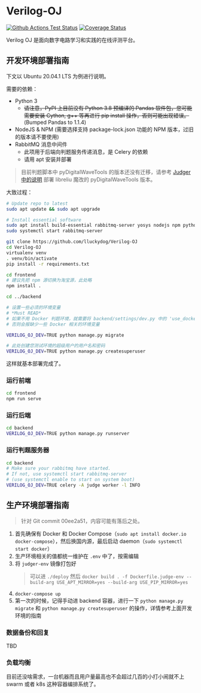 # Verilog-OJ

[![Github Actions Test Status](https://github.com/lluckydog/Verilog-OJ/workflows/Test/badge.svg)](https://github.com/lluckydog/Verilog-OJ/actions)
[![Coverage Status](https://coveralls.io/repos/github/lluckydog/Verilog-OJ/badge.svg?branch=master)](https://coveralls.io/github/lluckydog/Verilog-OJ?branch=master)

Verilog OJ 是面向数字电路学习和实践的在线评测平台。

## 开发环境部署指南

下文以 Ubuntu 20.04.1 LTS 为例进行说明。

需要的依赖：
- Python 3
  - ~~请注意，PyPI 上目前没有 Python 3.8 预编译的 Pandas 软件包，您可能需要安装 Cython, g++ 等再进行 pip install 操作，否则可能出现错误。~~ (Bumped Pandas to 1.1.4)
- NodeJS & NPM (需要选择支持 package-lock.json 功能的 NPM 版本，过旧的版本请不要使用)
- RabbitMQ 消息中间件
  - 此项用于后端向判题服务传递消息，是 Celery 的依赖
  - 请用 apt 安装并部署

> 目前判题脚本中 pyDigitalWaveTools 的版本还没有迁移，请参考 [Judger 中的说明](judger/test/README.md) 部署 libreliu 魔改的 pyDigitalWaveTools 版本。

大致过程：
```bash
# Update repo to latest
sudo apt update && sudo apt upgrade

# Install essential software
sudo apt install build-essential rabbitmq-server yosys nodejs npm python3-virtualenv 
sudo systemctl start rabbitmq-server

git clone https://github.com/lluckydog/Verilog-OJ
cd Verilog-OJ
virtualenv venv
. venv/bin/activate
pip install -r requirements.txt

cd frontend
# 建议先把 npm 源切换为淘宝源，此处略
npm install .

cd ../backend

# 设置一些必须的环境变量
# *Must READ*
# 如果不用 Docker 判题环境，就需要将 backend/settings/dev.py 中的 'use_docker' 修改正确
# 否则会报缺少一些 Docker 相关的环境变量

VERILOG_OJ_DEV=TRUE python manage.py migrate

# 此处创建您测试环境的超级用户的用户名和密码
VERILOG_OJ_DEV=TRUE python manage.py createsuperuser
```

这样就基本部署完成了。

### 运行前端

```bash
cd frontend
npm run serve
```

### 运行后端

```bash
cd backend
VERILOG_OJ_DEV=TRUE python manage.py runserver
```

### 运行判题服务器

```bash
cd backend
# Make sure your rabbitmq have started.
# If not, use systemctl start rabbitmq-server
# (use systemctl enable to start on system boot)
VERILOG_OJ_DEV=TRUE celery -A judge worker -l INFO
```

## 生产环境部署指南

> 针对 Git commit 00ee2a51，内容可能有落后之处。

1. 首先确保有 Docker 和 Docker Compose（`sudo apt install docker.io docker-compose`），然后换国内源，最后启动 daemon（`sudo systemctl start docker`）
2. 生产环境相关的值都统一维护在 `.env` 中了，按需编辑
3. 将 `judger-env` 镜像打包好
   > 可以进 `./deploy` 然后 `docker build . -f Dockerfile.judge-env --build-arg USE_APT_MIRROR=yes --build-arg USE_PIP_MIRROR=yes`
4. `docker-compose up`
5. 第一次的时候，记得手动进 backend 容器，进行一下 `python manage.py migrate` 和 `python manage.py createsuperuser` 的操作，详情参考上面开发环境的指南

### 数据备份和回复

TBD

### 负载均衡

目前还没啥需求，一台机器而且用户量最高也不会超过几百的小打小闹就不上 swarm 或者 k8s 这种容器编排系统了。
